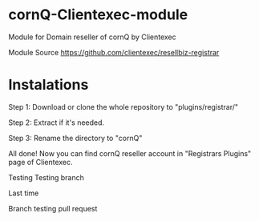 # cornQ-Clientexec-module
Module for Domain reseller of cornQ by Clientexec

Module Source https://github.com/clientexec/resellbiz-registrar

# Instalations

Step 1: Download or clone the whole repository to "plugins/registrar/"

Step 2: Extract if it's needed.

Step 3: Rename the directory to "cornQ"

All done! Now you can find cornQ reseller account in "Registrars Plugins" page of Clientexec.

Testing Testing branch

Last time


Branch testing pull request
